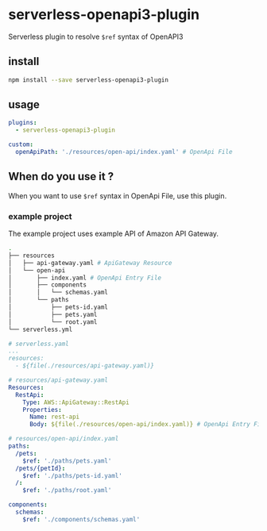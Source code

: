 # serverless-openapi3-plugin

Serverless plugin to resolve `$ref` syntax of OpenAPI3

## install

```sh
npm install --save serverless-openapi3-plugin
```

## usage

```yaml
plugins:
  - serverless-openapi3-plugin

custom:
  openApiPath: './resources/open-api/index.yaml' # OpenApi File
```

## When do you use it ?

When you want to use `$ref` syntax in OpenApi File, use this plugin.

### example project

The example project uses example API of Amazon API Gateway.

```sh
.
├── resources
│   ├── api-gateway.yaml # ApiGateway Resource
│   └── open-api
│       ├── index.yaml # OpenApi Entry File
│       ├── components
│       │   └── schemas.yaml
│       └── paths
│           ├── pets-id.yaml
│           ├── pets.yaml
│           └── root.yaml
└── serverless.yml
```

```yaml
# serverless.yaml
...
resources:
  - ${file(./resources/api-gateway.yaml)}
```

```yaml
# resources/api-gateway.yaml
Resources:
  RestApi:
    Type: AWS::ApiGateway::RestApi
    Properties:
      Name: rest-api
      Body: ${file(./resources/open-api/index.yaml)} # OpenApi Entry File
```

```yaml
# resources/open-api/index.yaml
paths:
  /pets:
    $ref: './paths/pets.yaml'
  /pets/{petId}:
    $ref: './paths/pets-id.yaml'
  /:
    $ref: './paths/root.yaml'

components:
  schemas:
    $ref: './components/schemas.yaml'
```
